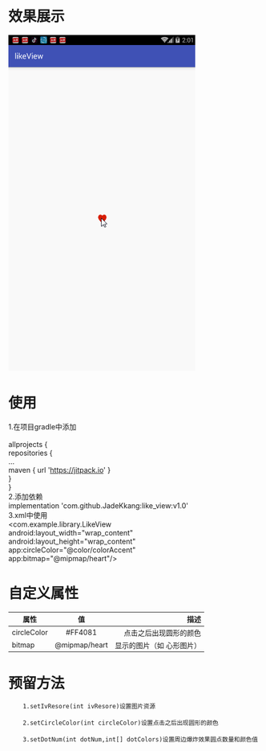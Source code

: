 # 效果展示
![](https://github.com/JadeKkang/like_view/blob/master/images/likeView.gif)
# 使用
1.在项目gradle中添加<br>  
	allprojects {<br> 
		repositories {<br> 
			...<br> 
			maven { url 'https://jitpack.io' }<br> 
		}<br> 
	}<br> 
2.添加依赖<br> 
implementation 'com.github.JadeKkang:like_view:v1.0'<br> 
3.xml中使用<br> 
  <com.example.library.LikeView<br> 
        android:layout_width="wrap_content"<br> 
        android:layout_height="wrap_content"<br> 
        app:circleColor="@color/colorAccent"<br> 
        app:bitmap="@mipmap/heart"/><br> 
# 自定义属性
| 属性 | 值 | 描述 | 
| ------------- |:-------------:| -----:| 
| circleColor |#FF4081| 点击之后出现圆形的颜色 | 
| bitmap | @mipmap/heart | 显示的图片（如 心形图片） | 
# 预留方法

		1.setIvResore(int ivResore)设置图片资源

		2.setCircleColor(int circleColor)设置点击之后出现圆形的颜色

		3.setDotNum(int dotNum,int[] dotColors)设置周边爆炸效果圆点数量和颜色值




 


